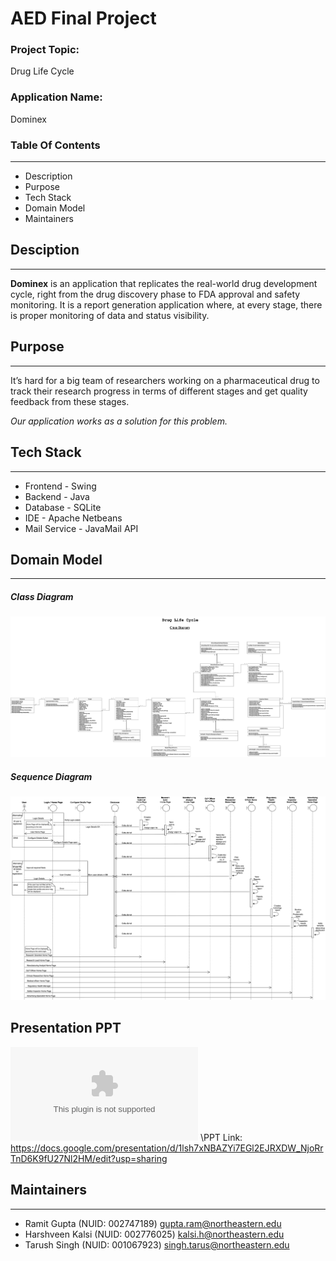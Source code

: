 
# AED Final Project
### Project Topic: 
Drug Life Cycle

### Application Name: 
Dominex

### Table Of Contents
---
- Description
- Purpose
- Tech Stack
- Domain Model
- Maintainers

## Desciption
---
<b>Dominex</b> is an application that replicates the real-world drug development cycle, right from the drug discovery phase to FDA approval and safety monitoring. It is a report generation application where, at every stage, there is proper monitoring of data and status visibility.

## Purpose
---
It’s hard for a big team of researchers working on a pharmaceutical drug to track their research progress in terms of different stages and get quality feedback from these stages.

<i>Our application works as a solution for this problem.</i>

## Tech Stack
---
- Frontend - Swing
- Backend - Java
- Database - SQLite
- IDE - Apache Netbeans
- Mail Service - JavaMail API
## Domain Model
---
##### Class Diagram
![Drug Life Cycle - Class Diagram](https://github.com/TarushS-1996/DrugLifeCycel-AED5100/blob/main/Images/AED_Project_Class_Diagram.drawio.png)

##### Sequence Diagram
![Drug Life Cycle - Sequence Diagram](https://github.com/TarushS-1996/DrugLifeCycel-AED5100/blob/main/Images/DrugLifeCycle_Sequence_Diagram.drawio.png)

## Presentation PPT
![Drug Life Cycle - PPT](https://github.com/TarushS-1996/DrugLifeCycel-AED5100/blob/main/Images/Dominex%20(1).pptx)
\PPT Link: https://docs.google.com/presentation/d/1lsh7xNBAZYi7EGl2EJRXDW_NjoRrTnD6K9fU27Nl2HM/edit?usp=sharing

## Maintainers
---
- Ramit Gupta (NUID: 002747189) gupta.ram@northeastern.edu
- Harshveen Kalsi (NUID: 002776025) kalsi.h@northeastern.edu 
- Tarush Singh (NUID: 001067923) singh.tarus@northeastern.edu
